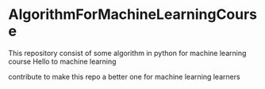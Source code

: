 # AlgorithmForMachineLearningCourse
This repository consist of some algorithm in python for machine learning course
Hello to machine learning 

contribute to make this repo a better one for machine learning learners
